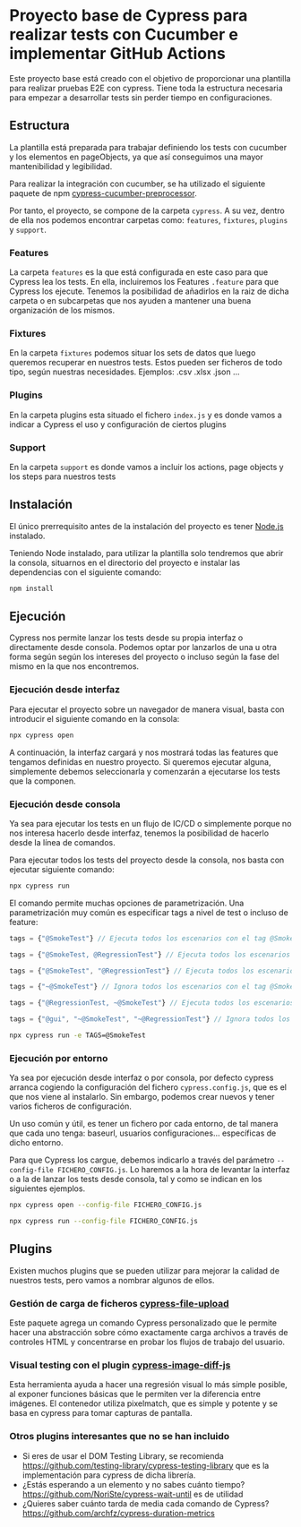 # Proyecto base de Cypress para realizar tests con Cucumber e implementar GitHub Actions

Este proyecto base está creado con el objetivo de proporcionar una plantilla para realizar pruebas E2E con cypress. Tiene toda la estructura necesaria para empezar a desarrollar tests sin perder tiempo en configuraciones.


## Estructura

La plantilla está preparada para trabajar definiendo los tests con cucumber y los elementos en pageObjects, ya que así conseguimos una mayor mantenibilidad y legibilidad.

Para realizar la integración con cucumber, se ha utilizado el siguiente paquete de npm [cypress-cucumber-preprocessor](https://github.com/badeball/cypress-cucumber-preprocessor).

Por tanto, el proyecto, se compone de la carpeta `cypress`. A su vez, dentro de ella nos podemos encontrar carpetas como: `features`, `fixtures`, `plugins` y `support`.

### Features

La carpeta `features` es la que está configurada en este caso para que Cypress lea los tests. En ella, incluiremos los Features `.feature` para que Cypress los ejecute. Tenemos la posibilidad de añadirlos en la raiz de dicha carpeta o en subcarpetas que nos ayuden a mantener una buena organización de los mismos.


### Fixtures

En la carpeta `fixtures` podemos situar los sets de datos que luego queremos recuperar en nuestros tests. Estos pueden ser ficheros de todo tipo, según nuestras necesidades. Ejemplos: .csv .xlsx .json ...


### Plugins

En la carpeta plugins esta situado el fichero `index.js` y es donde vamos a indicar a Cypress el uso y configuración de ciertos plugins


### Support

En la carpeta `support` es donde vamos a incluir los actions, page objects y los steps para nuestros tests


## Instalación

El único prerrequisito antes de la instalación del proyecto es tener [Node.js](https://nodejs.org/) instalado.

Teniendo Node instalado, para utilizar la plantilla solo tendremos que abrir la consola, situarnos en el directorio del proyecto e instalar las dependencias con el siguiente comando:

```sh
npm install
```

## Ejecución 

Cypress nos permite lanzar los tests desde su propia interfaz o directamente desde consola. Podemos optar por lanzarlos de una u otra forma según según los intereses del proyecto o incluso según la fase del mismo en la que nos encontremos.

### Ejecución desde interfaz

Para ejecutar el proyecto sobre un navegador de manera visual, basta con introducir el siguiente comando en la consola:

```sh
npx cypress open
```

A continuación, la interfaz cargará y nos mostrará todas las features que tengamos definidas en nuestro proyecto. Si queremos ejecutar alguna, simplemente debemos seleccionarla y comenzarán a ejecutarse los tests que la componen.

### Ejecución desde consola 

Ya sea para ejecutar los tests en un flujo de IC/CD o simplemente porque no nos interesa hacerlo desde interfaz, tenemos la posibilidad de hacerlo desde la línea de comandos.

Para ejecutar todos los tests del proyecto desde la consola, nos basta con ejecutar siguiente comando:


```sh
npx cypress run
```

El comando permite muchas opciones de parametrización. Una parametrización muy común es especificar tags a nivel de test o incluso de feature:


```js
tags = {"@SmokeTest"} // Ejecuta todos los escenarios con el tag @SmokeTest

tags = {"@SmokeTest, @RegressionTest"} // Ejecuta todos los escenarios que estén con el tag @SmokeTest o el tag @RegressionTest (condición OR)

tags = {"@SmokeTest", "@RegressionTest"} // Ejecuta todos los escenarios con los tags @SmokeTest y @RegressionTest (condición AND)

tags = {"~@SmokeTest"} // Ignora todos los escenarios con el tag @SmokeTest

tags = {"@RegressionTest, ~@SmokeTest"} // Ejecuta todos los escenarios con el tag @RegressionTest, pero ignora todos los que tengan el tag @SmokeTest

tags = {"@gui", "~@SmokeTest", "~@RegressionTest"} // Ignora todos los escenarios con el tag @SmokeTest y @RegressionTest pero ejecuta todos los que tengan el tag "@gui" 
```

```sh
npx cypress run -e TAGS=@SmokeTest
```

### Ejecución por entorno 

Ya sea por ejecución desde interfaz o por consola, por defecto cypress arranca cogiendo la configuración del fichero `cypress.config.js`, que es el que nos viene al instalarlo. Sin embargo, podemos crear nuevos y tener varios ficheros de configuración.

Un uso común y útil, es tener un fichero por cada entorno, de tal manera que cada uno tenga: baseurl, usuarios configuraciones... específicas de dicho entorno.

Para que Cypress los cargue, debemos indicarlo a través del parámetro `--config-file FICHERO_CONFIG.js`. Lo haremos a la hora de levantar la interfaz o a la de lanzar los tests desde consola, tal y como se indican en los siguientes ejemplos.
 

```sh
npx cypress open --config-file FICHERO_CONFIG.js
```

```sh
npx cypress run --config-file FICHERO_CONFIG.js
```

## Plugins 

Existen muchos plugins que se pueden utilizar para mejorar la calidad de nuestros tests, pero vamos a nombrar algunos de ellos.

### Gestión de carga de ficheros [cypress-file-upload](https://www.npmjs.com/package/cypress-file-upload)
Este paquete agrega un comando Cypress personalizado que le permite hacer una abstracción sobre cómo exactamente carga archivos a través de controles HTML y concentrarse en probar los flujos de trabajo del usuario.

### Visual testing con el plugin [cypress-image-diff-js](https://www.npmjs.com/package/cypress-image-diff-js)
Esta herramienta ayuda a hacer una regresión visual lo más simple posible, al exponer funciones básicas que le permiten ver la diferencia entre imágenes. El contenedor utiliza pixelmatch, que es simple y potente y se basa en cypress para tomar capturas de pantalla.


### Otros plugins interesantes que no se han incluido
- Si eres de usar el DOM Testing Library, se recomienda https://github.com/testing-library/cypress-testing-library que es la implementación para cypress de dicha librería.
- ¿Estás esperando a un elemento y no sabes cuánto tiempo? https://github.com/NoriSte/cypress-wait-until es de utilidad
- ¿Quieres saber cuánto tarda de media cada comando de Cypress?  https://github.com/archfz/cypress-duration-metrics